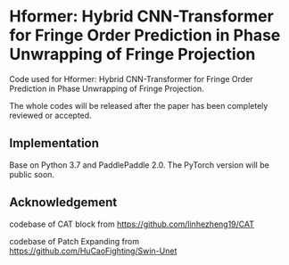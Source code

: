 # Hformer: Hybrid CNN-Transformer for Fringe Order Prediction in Phase Unwrapping of Fringe Projection

Code used for Hformer: Hybrid CNN-Transformer for Fringe Order Prediction in Phase Unwrapping of Fringe Projection.

The whole codes will be released after the paper has been completely reviewed or accepted.


## Implementation
Base on Python 3.7 and PaddlePaddle 2.0. The PyTorch version will be public soon.
<!-- ## Main Pipeline
![mainpipline](https://user-images.githubusercontent.com/84077203/137656145-ee630b3a-e9cd-4faf-9302-b3534bd9952f.png) -->

<!-- ## Representative Visual Results
![wrap139](https://user-images.githubusercontent.com/84077203/137653421-9d4baef7-0bc9-4c4a-affe-726cfe87a15c.png)
![unwrap139](https://user-images.githubusercontent.com/84077203/137655883-fd9c4e43-50fc-4b31-b394-ab166af21a70.png) -->
## Acknowledgement
codebase of CAT block from https://github.com/linhezheng19/CAT

codebase of Patch Expanding from https://github.com/HuCaoFighting/Swin-Unet
